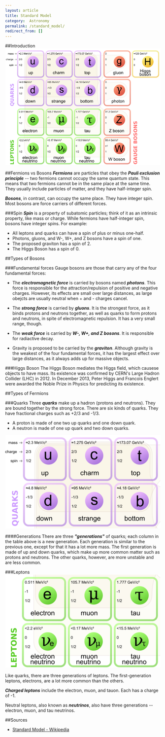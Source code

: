 ```yaml
---
layout: article
title: Standard Model
category:  Astronomy
permalink: /standard_model/
redirect_from: []
---
```


##Introduction
<img src="images/stdmodel.png">

##Fermions vs Bosons
***Fermions*** are particles that obey the ***Pauli exclusion principle*** -- two fermions cannot occupy the same quantum state. This means that two fermions cannot be in the same place at the same time. They usually include particles of matter, and they have half-integer spin.

***Bosons***, in contrast, can occupy the same place. They have integer spin. Most bosons are force carriers of different forces.

###Spin
***Spin*** is a property of subatomic particles; think of it as an intrinsic property, like mass or charge. While fermions have half-integer spin, bosons have integer spins. For example:

* All leptons and quarks can have a spin of plus or minus one-half.
* Photons, gluons, and W-, W+, and Z bosons have a spin of one.
* The proposed graviton has a spin of 2.
* The Higgs Boson has a spin of 0.

##Types of Bosons

###Fundamental forces
Gauge bosons are those that carry any of the four fundamental forces:

* The ***electromagnetic force*** is carried by bosons named ***photons***. This force is responsible for the attraction/repulsion of positive and negative charges. However, its effects are small over large distances, as large obejcts are usually neutral when + and - charges cancel.

* The ***strong force*** is carried by ***gluons***. It is the strongest force, as it binds protons and neutrons together, as well as quarks to form protons and neutrons, in spite of electromagnetic repulsion. It has a very small range, though.

* The ***weak force*** is carried by ***W-, W+, and Z bosons***. It is responsible for radiactive decay.

* Gravity is proposed to be carried by the ***graviton***. Although gravity is the weakest of the four fundamental forces, it has the largest effect over large distances, as it always adds up for massive objects.

###Higgs Boson
The Higgs Boson mediates the Higgs field, which causese objects to have mass. Its existence was confirmed by CERN's Large Hadron Collider (LHC) in 2012. In December 2013, Peter Higgs and Francois Englert were awarded the Noble Prize in Physics for predicting its existence.

##Types of Fermions

###Quarks
Three ***quarks*** make up a hadron (protons and neutrons). They are bound together by the strong force. There are six kinds of quarks. They have fractional charges such as +2/3 and -1/3.

* A proton is made of one two up quarks and one down quark.
* A neutron is made of one up quark and two down quarks.

<img src="images/stdmodelQuarks.png">

####Generations
There are three ***"generations"*** of quarks; each column in the table above is a new generation. Each generation is similar to the previous one, except for that it has a lot more mass. The first generation is made of up and down quarks, which make up more common matter such as protons and neutrons. The other quarks, however, are more unstable and are less common.

###Leptons
<img src="images/stdmodelLeptons.png">

Like quarks, there are three generations of leptons. The first-generation leptons, electrons, are a lot more common than the others.

***Charged leptons*** include the electron, muon, and tauon. Each has a charge of -1.

Neutral leptons, also known as ***neutrinos***, also have three generations -- electron, muon, and tau neutrinos.

##Sources
* [Standard Model - Wikipedia](https://en.wikipedia.org/wiki/Standard_Model)
